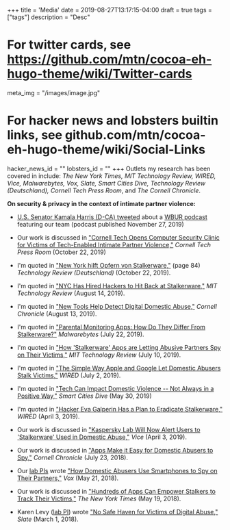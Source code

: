 +++
title = 'Media'
date = 2019-08-27T13:17:15-04:00
draft = true
tags = ["tags"]
description = "Desc"

# For twitter cards, see https://github.com/mtn/cocoa-eh-hugo-theme/wiki/Twitter-cards
meta_img = "/images/image.jpg"

# For hacker news and lobsters builtin links, see github.com/mtn/cocoa-eh-hugo-theme/wiki/Social-Links
hacker_news_id = ""
lobsters_id = ""
+++
Outlets my research has been covered in include:
_The New York Times, MIT Technology Review, WIRED, Vice, Malwarebytes, Vox, Slate, Smart Cities
Dive, Technology Review (Deutschland), Cornell Tech Press Room_, and _The Cornell Chronicle_.

**On security & privacy in the context of intimate partner violence:**
- [U.S. Senator Kamala Harris (D-CA) tweeted](https://twitter.com/KamalaHarris/status/1201897394939596807) about a [WBUR
  podcast](https://www.wbur.org/hereandnow/2019/11/27/domestic-abuse-apps-home-devices)
featuring our team (podcast published November 27, 2019)  

- Our work is discussed in ["Cornell Tech Opens Computer Security Clinic for Victims of Tech-Enabled Intimate Partner Violence,"](https://tech.cornell.edu/news/cornell-tech-opens-computer-security-clinic-for-victims-of-tech-enabled-intimate-partner-violence/) _Cornell Tech Press Room_ (October 22, 2019)

- I'm quoted in ["New York hilft Opfern von Stalkerware,"](https://www.heise.de/tr/artikel/New-York-hilft-Opfern-von-Stalkerware-4535568.html) (page 84) _Technology Review (Deutschland)_ (October 22, 2019).

- I'm quoted in ["NYC Has Hired Hackers to Hit Back at Stalkerware,"](https://www.technologyreview.com/s/614168/nyc-hires-hackers-to-hit-back-at-stalkerware/) _MIT Technology Review_ (August 14, 2019).

- I'm quoted in ["New Tools Help Detect Digital Domestic
  Abuse,"](https://news.cornell.edu/stories/2019/08/new-tools-help-detect-digital-domestic-abuse)
  _Cornell Chronicle_ (August 13, 2019). 

- I'm quoted in ["Parental Monitoring Apps: How Do They Differ From
  Stalkerware?"](https://blog.malwarebytes.com/stalkerware/2019/07/parental-monitoring-apps-how-do-they-differ-from-stalkerware/)
  _Malwarebytes_ (July 22, 2019).

- I'm quoted in ["How 'Stalkerware' Apps are Letting Abusive Partners Spy on
  Their Victims,"](https://www.technologyreview.com/s/613915/stalkerware-apps-are-letting-abusive-partners-spy-on-their-victims/) 
  _MIT Technology Review_ (July 10, 2019).

- I'm quoted in ["The Simple Way Apple and Google Let Domestic Abusers Stalk
  Victims,"](https://www.wired.com/story/common-apps-domestic-abusers-stalk-victims/) _WIRED_ (July 2, 2019).

- I'm quoted in ["Tech Can Impact Domestic Violence -- Not Always in a Positive
  Way,"](https://www.smartcitiesdive.com/news/tech-can-impact-domestic-violence-not-always-in-a-positive-way/555757/)
  _Smart Cities Dive_ (May 30, 2019)

- I'm quoted in ["Hacker Eva Galperin Has a Plan to Eradicate
  Stalkerware,"](https://www.wired.com/story/eva-galperin-stalkerware-kaspersky-antivirus/)
  _WIRED_ (April 3, 2019).

- Our work is discussed in ["Kaspersky Lab Will Now Alert Users to 'Stalkerware'
  Used in Domestic Abuse,"](https://www.vice.com/en_us/article/vbw9g8/kaspersky-lab-alert-stalkerware-domestic-abuse) _Vice_ (April 3, 2019).

- Our work is discussed in ["Apps Make it Easy for Domestic Abusers to
  Spy,"](https://news.cornell.edu/stories/2018/07/apps-make-it-easy-domestic-abusers-spy)
 _Cornell Chronicle_ (July 23, 2018).

- Our [lab PIs](https://www.ipvtechresearch.org/people) wrote ["How Domestic Abusers Use Smartphones to Spy on Their
  Partners,"](https://www.vox.com/the-big-idea/2018/5/21/17374434/intimate-partner-violence-spyware-domestic-abusers-apple-google)
  _Vox_ (May 21, 2018).

- Our work is discussed in ["Hundreds of Apps Can Empower Stalkers to Track
  Their Victims,"](https://www.nytimes.com/2018/05/19/technology/phone-apps-stalking.html) _The New York Times_ (May 19, 2018).

- Karen Levy ([lab PI](https://www.ipvtechresearch.org/people)) wrote ["No Safe Haven for Victims of Digital
  Abuse,"](https://slate.com/technology/2018/03/apps-cant-stop-exes-who-use-technology-for-stalking.html) 
  _Slate_ (March 1, 2018).
